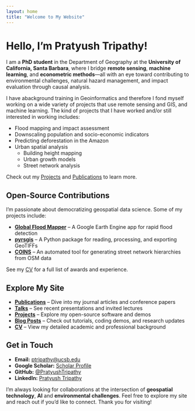 ```yaml
---
layout: home
title: "Welcome to My Website"
---
```


# Hello, I’m Pratyush Tripathy!

I am a **PhD student** in the Department of Geography at the **University of California, Santa Barbara**, where I bridge **remote sensing**, **machine learning**, and **econometric methods**—all with an eye toward contributing to environmental challenges, natural hazard management, and impact evaluation through causal analysis.

I have  abackground training in Geoinformatics and therefore I fond myself working on a wide variety
of projects that use remote sensing and GIS, and machine learning. The kind of projects that I have worked
and/or still interested in working includes:
- Flood mapping and impact assessment
- Downscaling population and socio-economic indicators
- Predicting deforestation in the Amazon 
- Urban spatial analysis
  - Building height mapping
  - Urban growth models
  - Street network analysis

Check out my [Projects](/projects/) and [Publications](/publications/) to learn more.

## Open-Source Contributions
I’m passionate about democratizing geospatial data science. Some of my projects include:
- [**Global Flood Mapper**](https://github.com/PratyushTripathy/global_flood_mapper) – A Google Earth Engine app for rapid flood detection  
- [**pyrsgis**](https://github.com/PratyushTripathy/pyrsgis) – A Python package for reading, processing, and exporting GeoTIFFs  
- [**COINS**](https://github.com/PratyushTripathy/COINS) – An automated tool for generating street network hierarchies from OSM data


See my [CV](/cv/) for a full list of awards and experience.

## Explore My Site
- **[Publications](/publications/)** – Dive into my journal articles and conference papers  
- **[Talks](/talks/)** – See recent presentations and invited lectures  
- **[Projects](/portfolio/)** – Explore my open-source software and demos  
- **[Blog Posts](/year-archive/)** – Check out tutorials, coding demos, and research updates  
- **[CV](/cv/)** – View my detailed academic and professional background  

## Get in Touch
- **Email:** [ptripathy@ucsb.edu](mailto:ptripathy@ucsb.edu)  
- **Google Scholar:** [Scholar Profile](https://scholar.google.com/citations?user=cpHC_JgAAAAJ&hl=en&oi=ao)  
- **GitHub:** [@PratyushTripathy](https://github.com/PratyushTripathy)  
- **LinkedIn:** [Pratyush Tripathy](https://www.linkedin.com/in/pratyush-tripathy-b28a47146/)  

I’m always looking for collaborations at the intersection of **geospatial technology**, **AI** and **environmental challenges**. Feel free to explore my site and reach out if you’d like to connect. Thank you for visiting!
